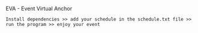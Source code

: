 EVA - Event Virtual Anchor 
```
Install dependencies >> add your schedule in the schedule.txt file >> run the program >> enjoy your event
```
